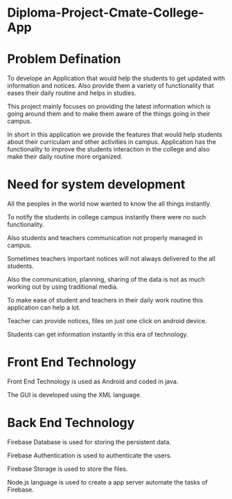 # Diploma-Project-Cmate-College-App

# Problem Defination

To develope an Application that would help the students to get updated with information and notices. Also provide them a variety of functionality that eases their daily routine and helps in studies.

This project mainly focuses on providing the latest information which is going around them and to make them aware of the things going in their campus.

In short in this application we provide the features that would help students about their curriculam and other activities in campus. Application has the functionality to improve the students interaction in the college and also make their daily routine more organized.

# Need for system development

All the peoples in the world now wanted to know the all things instantly.

To notify the students in college campus instantly there were no such functionality.

Also students and teachers communication not properly managed in campus.

Sometimes teachers  important notices will not always delivered to the all students.

Also the communication, planning, sharing of the data is not as much working out by using traditional media.

To make ease of student and teachers in their daily work routine this application can help a lot.

Teacher can provide notices, files on just one click on android device.

Students can get information instantly in this era of technology.

# Front End Technology

Front End Technology is used as Android and coded in java.

The GUI is developed using the XML language.

#  Back End Technology

Firebase Database is used for storing the persistent data.

Firebase Authentication is used to authenticate the users.

Firebase Storage is used to store the files.

Node.js language is used to create a app server automate the tasks of Firebase.

